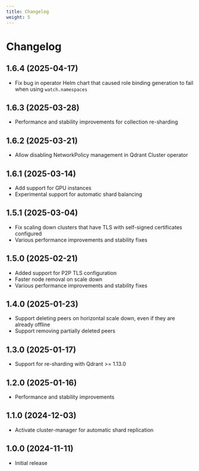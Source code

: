 ```yaml
---
title: Changelog
weight: 5
---
```


# Changelog

## 1.6.4 (2025-04-17)

* Fix bug in operator Helm chart that caused role binding generation to fail when using `watch.namespaces`

## 1.6.3 (2025-03-28)

* Performance and stability improvements for collection re-sharding

## 1.6.2 (2025-03-21)

* Allow disabling NetworkPolicy management in Qdrant Cluster operator

## 1.6.1 (2025-03-14)

* Add support for GPU instances
* Experimental support for automatic shard balancing

## 1.5.1 (2025-03-04)

* Fix scaling down clusters that have TLS with self-signed certificates configured
* Various performance improvements and stability fixes

## 1.5.0 (2025-02-21)

* Added support for P2P TLS configuration
* Faster node removal on scale down
* Various performance improvements and stability fixes

## 1.4.0 (2025-01-23)

* Support deleting peers on horizontal scale down, even if they are already offline
* Support removing partially deleted peers

## 1.3.0 (2025-01-17)

* Support for re-sharding with Qdrant >= 1.13.0

## 1.2.0 (2025-01-16)

* Performance and stability improvements

## 1.1.0 (2024-12-03)

* Activate cluster-manager for automatic shard replication

## 1.0.0 (2024-11-11)

* Initial release
